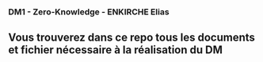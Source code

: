 ### DM1 - Zero-Knowledge - ENKIRCHE Elias
## Vous trouverez dans ce repo tous les documents et fichier nécessaire à la réalisation du DM
